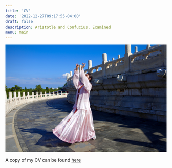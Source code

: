 ```yaml
---
title: 'CV'
date: '2022-12-27T09:17:55-04:00'
draft: false
description: Aristotle and Confucius, Examined
menu: main
---
```


![Dancing](/IMG_5369.jpg)

A copy of my CV can be found [here](/Chuyu%20Tian_CV.pdf 'PDF of CV')
